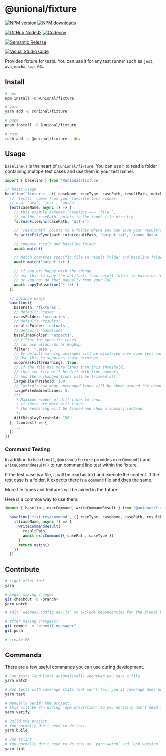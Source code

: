# @unional/fixture

[![NPM version][npm-image]][npm-url]
[![NPM downloads][downloads-image]][downloads-url]

[![GitHub NodeJS][github-nodejs]][github-action-url]
[![Codecov][codecov-image]][codecov-url]

[![Semantic Release][semantic-release-image]][semantic-release-url]

[![Visual Studio Code][vscode-image]][vscode-url]

Provides fixture for tests.
You can use it for any test runner such as `jest`, `ava`, `mocha`, `tap`, etc.

## Install

```sh
# npm
npm install -D @unional/fixture

# yarn
yarn add -D @unional/fixture

# pnpm
pnpm install -D @unional/fixture

# rush
rush add -p @unional/fixture --dev
```

## Usage

`baseline()` is the heart of `@unional/fixture`.
You can use it to read a folder containing multiple test cases and use them in your test runner.

```ts
import { baseline } from '@unional/fixture'

// basic usage
baseline('fixtures', ({ caseName, caseType, casePath, resultPath, match, copyToBaseline }) => {
  // `test()` comes from your favorite test runner.
  // e.g. `ava`, `jest`, `mocha`
  test(caseName, async () => {
    // this example assumes `caseType === 'file'`,
    // so the `casePath` points to the input file directly.
    fs.readFileSync(casePath, 'utf-8')

    // `resultPath` points to a folder where you can save your result(s)
    fs.writeFileSync(path.join(resultPath, 'output.txt', '<some data>'))

    // compare result and baseline folder
    await match()

    // match compares specific file in result folder and baseline folder
    await match('output.txt')

    // if you are happy with the change,
    // use this to copy the artifacts from result folder to baseline folder,
    // or you can do that manually from your IDE.
    await copyToBaseline('*.txt')
  })

  // advance usage
  baseline({
    basePath: 'fixtures',
    // default: 'cases'
    casesFolder: 'scenarios',
    // default: 'results'
    resultsFolder: 'actuals',
    // default: 'baselines'
    baselinesFolder: 'expects',
    // filter for specific cases
    // can use wildcards or RegExp
    filter: '*.pass',
    // By default warning messages will be displayed when some test cases are filtered.
    // Use this to suppress those warnings.
    suppressFilterWarnings: true,
    // If the file has more lines than this threshold,
    // then the file will be diff with line numbers,
    // and the unchanged lines will be trimmed off.
    largeFileThreshold: 100,
    // Controls how many unchanged lines will be shown around the changes.
    largeFileAmbientLines: 5,
    /**
     * Maximum number of diff lines to show.
     * If there are more diff lines,
     * the remaining will be timmed and show a summary instead.
     */
    diffDisplayThreshold: 150
  }, (context) => {
    ...
  })
})

```

### Command Testing

In addition to `baseline()`,
`@unional/fixture` provides `execCommand()` and `writeCommandResult()` to run command line test within the fixture.

If the test case is a file, it will be read as text and execute the content.
If the test case is a folder, it expects there is a `command` file and does the same.

More file types and features will be added in the future.

Here is a common way to use them:

```ts
import { baseline, execCommand, writeCommandResult } from '@unional/fixture'

  baseline('fixtures/command', ({ caseType, caseName, casePath, resultPath, match }) => {
    it(caseName, async () => {
      writeCommandResult(
        resultPath,
        await execCommand({ casePath, caseType })
      )
      return match()
    })
  })
```

## Contribute

```sh
# right after fork
yarn

# begin making changes
git checkout -b <branch>
yarn watch

# edit `webpack.config.dev.js` to exclude dependencies for the global build.

# after making change(s)
git commit -m "<commit message>"
git push

# create PR
```

## Commands

There are a few useful commands you can use during development.

```sh
# Run tests (and lint) automatically whenever you save a file.
yarn watch

# Run tests with coverage stats (but won't fail you if coverage does not meet criteria)
yarn test

# Manually verify the project.
# This will be ran during 'npm preversion' so you normally don't need to run this yourself.
yarn verify

# Build the project.
# You normally don't need to do this.
yarn build

# Run tslint
# You normally don't need to do this as `yarn watch` and `npm version` will automatically run lint for you.
yarn lint
```

[codecov-image]: https://codecov.io/gh/unional/fixture/branch/master/graph/badge.svg
[codecov-url]: https://codecov.io/gh/unional/fixture
[downloads-image]: https://img.shields.io/npm/dm/@unional/fixture.svg?style=flat
[downloads-url]: https://npmjs.org/package/@unional/fixture
[github-action-url]: https://github.com/unional/fixture/actions
[github-nodejs]: https://github.com/unional/fixture/workflows/nodejs/badge.svg
[npm-image]: https://img.shields.io/npm/v/@unional/fixture.svg?style=flat
[npm-url]: https://npmjs.org/package/@unional/fixture
[semantic-release-image]: https://img.shields.io/badge/%20%20%F0%9F%93%A6%F0%9F%9A%80-semantic--release-e10079.svg
[semantic-release-url]: https://github.com/semantic-release/semantic-release
[vscode-image]: https://img.shields.io/badge/vscode-ready-green.svg
[vscode-url]: https://code.visualstudio.com/
